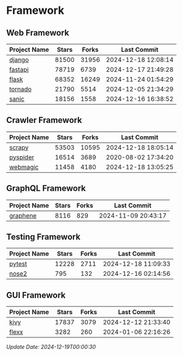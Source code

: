 # Framework

## Web Framework
| Project Name | Stars | Forks | Last Commit |
| ------------ | ----- | ----- | ----------- |
| [django](https://github.com/django/django) | 81500 | 31956 | 2024-12-18 12:08:14 |
| [fastapi](https://github.com/fastapi/fastapi) | 78719 | 6739 | 2024-12-17 21:49:28 |
| [flask](https://github.com/pallets/flask) | 68352 | 16249 | 2024-11-24 01:54:29 |
| [tornado](https://github.com/tornadoweb/tornado) | 21790 | 5514 | 2024-12-05 21:34:29 |
| [sanic](https://github.com/sanic-org/sanic) | 18156 | 1558 | 2024-12-16 16:38:52 |

## Crawler Framework
| Project Name | Stars | Forks | Last Commit |
| ------------ | ----- | ----- | ----------- |
| [scrapy](https://github.com/scrapy/scrapy) | 53503 | 10595 | 2024-12-18 18:05:14 |
| [pyspider](https://github.com/binux/pyspider) | 16514 | 3689 | 2020-08-02 17:34:20 |
| [webmagic](https://github.com/code4craft/webmagic) | 11458 | 4180 | 2024-12-18 13:05:25 |

## GraphQL Framework
| Project Name | Stars | Forks | Last Commit |
| ------------ | ----- | ----- | ----------- |
| [graphene](https://github.com/graphql-python/graphene) | 8116 | 829 | 2024-11-09 20:43:17 |

## Testing Framework
| Project Name | Stars | Forks | Last Commit |
| ------------ | ----- | ----- | ----------- |
| [pytest](https://github.com/pytest-dev/pytest) | 12228 | 2711 | 2024-12-18 11:09:33 |
| [nose2](https://github.com/nose-devs/nose2) | 795 | 132 | 2024-12-16 02:14:56 |

## GUI Framework
| Project Name | Stars | Forks | Last Commit |
| ------------ | ----- | ----- | ----------- |
| [kivy](https://github.com/kivy/kivy) | 17837 | 3079 | 2024-12-12 21:33:40 |
| [flexx](https://github.com/flexxui/flexx) | 3282 | 260 | 2024-01-06 22:16:26 |

*Update Date: 2024-12-19T00:00:30*